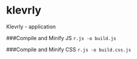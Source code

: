 klevrly
=======

Klevrly - application


###Compile and Minify JS
<code>r.js -o build.js</code>

###Compile and Minify CSS
<code>r.js -o build.css.js</code>